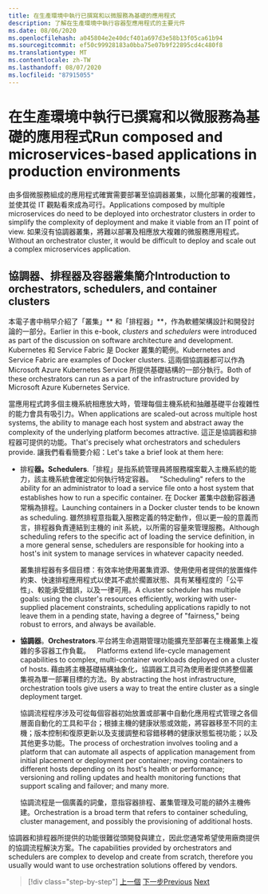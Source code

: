 ```yaml
---
title: 在生產環境中執行已撰寫和以微服務為基礎的應用程式
description: 了解在生產環境中執行容器型應用程式的主要元件
ms.date: 08/06/2020
ms.openlocfilehash: a045804e2e40dcf401a697d3e58b13f05ca61b94
ms.sourcegitcommit: ef50c99928183a0bba75e07b9f22895cd4c480f8
ms.translationtype: MT
ms.contentlocale: zh-TW
ms.lasthandoff: 08/07/2020
ms.locfileid: "87915055"
---
```

# <a name="run-composed-and-microservices-based-applications-in-production-environments"></a><span data-ttu-id="d7388-103">在生產環境中執行已撰寫和以微服務為基礎的應用程式</span><span class="sxs-lookup"><span data-stu-id="d7388-103">Run composed and microservices-based applications in production environments</span></span>

<span data-ttu-id="d7388-104">由多個微服務組成的應用程式確實需要部署至協調器叢集，以簡化部署的複雜性，並使其從 IT 觀點看來成為可行。</span><span class="sxs-lookup"><span data-stu-id="d7388-104">Applications composed by multiple microservices do need to be deployed into orchestrator clusters in order to simplify the complexity of deployment and make it viable from an IT point of view.</span></span> <span data-ttu-id="d7388-105">如果沒有協調器叢集，將難以部署及相應放大複雜的微服務應用程式。</span><span class="sxs-lookup"><span data-stu-id="d7388-105">Without an orchestrator cluster, it would be difficult to deploy and scale out a complex microservices application.</span></span>

## <a name="introduction-to-orchestrators-schedulers-and-container-clusters"></a><span data-ttu-id="d7388-106">協調器、排程器及容器叢集簡介</span><span class="sxs-lookup"><span data-stu-id="d7388-106">Introduction to orchestrators, schedulers, and container clusters</span></span>

<span data-ttu-id="d7388-107">本電子書中稍早介紹了「叢集」\*\* 和「排程器」\*\*，作為軟體架構設計和開發討論的一部分。</span><span class="sxs-lookup"><span data-stu-id="d7388-107">Earlier in this e-book, *clusters* and *schedulers* were introduced as part of the discussion on software architecture and development.</span></span> <span data-ttu-id="d7388-108">Kubernetes 和 Service Fabric 是 Docker 叢集的範例。</span><span class="sxs-lookup"><span data-stu-id="d7388-108">Kubernetes and Service Fabric are examples of Docker clusters.</span></span> <span data-ttu-id="d7388-109">這兩個協調器都可以作為 Microsoft Azure Kubernetes Service 所提供基礎結構的一部分執行。</span><span class="sxs-lookup"><span data-stu-id="d7388-109">Both of these orchestrators can run as a part of the infrastructure provided by Microsoft Azure Kubernetes Service.</span></span>

<span data-ttu-id="d7388-110">當應用程式跨多個主機系統相應放大時，管理每個主機系統和抽離基礎平台複雜性的能力會具有吸引力。</span><span class="sxs-lookup"><span data-stu-id="d7388-110">When applications are scaled-out across multiple host systems, the ability to manage each host system and abstract away the complexity of the underlying platform becomes attractive.</span></span> <span data-ttu-id="d7388-111">這正是協調器和排程器可提供的功能。</span><span class="sxs-lookup"><span data-stu-id="d7388-111">That's precisely what orchestrators and schedulers provide.</span></span> <span data-ttu-id="d7388-112">讓我們看看簡要介紹：</span><span class="sxs-lookup"><span data-stu-id="d7388-112">Let's take a brief look at them here:</span></span>

- <span data-ttu-id="d7388-113">排程**器。**</span><span class="sxs-lookup"><span data-stu-id="d7388-113">**Schedulers**.</span></span><span data-ttu-id="d7388-114">「排程」是指系統管理員將服務檔案載入主機系統的能力，該主機系統會確定如何執行特定容器。</span><span class="sxs-lookup"><span data-stu-id="d7388-114"> "Scheduling" refers to the ability for an administrator to load a service file onto a host system that establishes how to run a specific container.</span></span> <span data-ttu-id="d7388-115">在 Docker 叢集中啟動容器通常稱為排程。</span><span class="sxs-lookup"><span data-stu-id="d7388-115">Launching containers in a Docker cluster tends to be known as scheduling.</span></span> <span data-ttu-id="d7388-116">雖然排程意指載入服務定義的特定動作，但以更一般的意義而言，排程器負責連結到主機的 init 系統，以所需的容量來管理服務。</span><span class="sxs-lookup"><span data-stu-id="d7388-116">Although scheduling refers to the specific act of loading the service definition, in a more general sense, schedulers are responsible for hooking into a host's init system to manage services in whatever capacity needed.</span></span>

   <span data-ttu-id="d7388-117">叢集排程器有多個目標：有效率地使用叢集資源、使用使用者提供的放置條件約束、快速排程應用程式以使其不處於擱置狀態、具有某種程度的「公平性」、較能承受錯誤，以及一律可用。</span><span class="sxs-lookup"><span data-stu-id="d7388-117">A cluster scheduler has multiple goals: using the cluster's resources efficiently, working with user-supplied placement constraints, scheduling applications rapidly to not leave them in a pending state, having a degree of "fairness," being robust to errors, and always be available.</span></span>

- <span data-ttu-id="d7388-118">**協調器**。</span><span class="sxs-lookup"><span data-stu-id="d7388-118">**Orchestrators**.</span></span><span data-ttu-id="d7388-119">平台將生命週期管理功能擴充至部署在主機叢集上複雜的多容器工作負載。</span><span class="sxs-lookup"><span data-stu-id="d7388-119"> Platforms extend life-cycle management capabilities to complex, multi-container workloads deployed on a cluster of hosts.</span></span> <span data-ttu-id="d7388-120">藉由將主機基礎結構抽象化，協調器工具可為使用者提供將整個叢集視為單一部署目標的方法。</span><span class="sxs-lookup"><span data-stu-id="d7388-120">By abstracting the host infrastructure, orchestration tools give users a way to treat the entire cluster as a single deployment target.</span></span>

   <span data-ttu-id="d7388-121">協調流程程序涉及可從每個容器初始放置或部署中自動化應用程式管理之各個層面自動化的工具和平台；根據主機的健康狀態或效能，將容器移至不同的主機；版本控制和復原更新以及支援調整和容錯移轉的健康狀態監視功能；以及其他更多功能。</span><span class="sxs-lookup"><span data-stu-id="d7388-121">The process of orchestration involves tooling and a platform that can automate all aspects of application management from initial placement or deployment per container; moving containers to different hosts depending on its host's health or performance; versioning and rolling updates and health monitoring functions that support scaling and failover; and many more.</span></span>

   <span data-ttu-id="d7388-122">協調流程是一個廣義的詞彙，意指容器排程、叢集管理及可能的額外主機佈建。</span><span class="sxs-lookup"><span data-stu-id="d7388-122">Orchestration is a broad term that refers to container scheduling, cluster management, and possibly the provisioning of additional hosts.</span></span>

<span data-ttu-id="d7388-123">協調器和排程器所提供的功能很難從頭開發與建立，因此您通常希望使用廠商提供的協調流程解決方案。</span><span class="sxs-lookup"><span data-stu-id="d7388-123">The capabilities provided by orchestrators and schedulers are complex to develop and create from scratch, therefore you usually would want to use orchestration solutions offered by vendors.</span></span>

>[!div class="step-by-step"]
><span data-ttu-id="d7388-124">[上一個](index.md) 
>[下一步](manage-production-docker-environments.md)</span><span class="sxs-lookup"><span data-stu-id="d7388-124">[Previous](index.md)
[Next](manage-production-docker-environments.md)</span></span>
